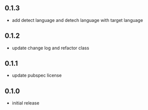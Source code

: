 ## 0.1.3

* add detect language and detech language with target language

## 0.1.2

* update change log and refactor class

## 0.1.1

* update pubspec license

## 0.1.0

* initial release